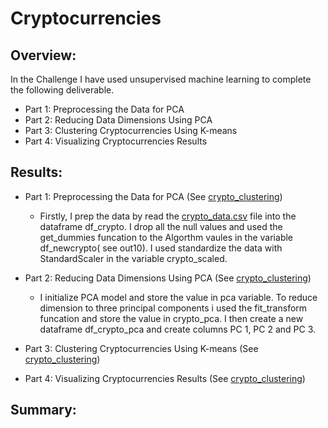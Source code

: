 # Cryptocurrencies
## Overview:
In the Challenge I have used unsupervised machine learning to complete the following deliverable.
-	Part 1: Preprocessing the Data for PCA
-	Part 2: Reducing Data Dimensions Using PCA
-	Part 3: Clustering Cryptocurrencies Using K-means
-	Part 4: Visualizing Cryptocurrencies Results

## Results:
-	Part 1: Preprocessing the Data for PCA (See [crypto_clustering](https://github.com/JaredTMurray/Cryptocurrencies/blob/main/crypto_clustering.ipynb))
      - Firstly, I prep the data by read the [crypto_data.csv](https://github.com/JaredTMurray/Cryptocurrencies/blob/main/crypto_data.csv) file into the dataframe df_crypto. I drop all the null values and used the get_dummies funcation to the Algorthm vaules in the variable df_newcrypto( see out10). I used standardize the data with StandardScaler in the variable crypto_scaled.

-	Part 2: Reducing Data Dimensions Using PCA (See [crypto_clustering](https://github.com/JaredTMurray/Cryptocurrencies/blob/main/crypto_clustering.ipynb))
      - I initialize PCA model and store the value in pca variable. To reduce dimension to three principal components i used the fit_transform funcation and store the value in crypto_pca. I then create a new dataframe df_crypto_pca and create columns PC 1, PC 2 and PC 3.
-	Part 3: Clustering Cryptocurrencies Using K-means (See [crypto_clustering](https://github.com/JaredTMurray/Cryptocurrencies/blob/main/crypto_clustering.ipynb))

-	Part 4: Visualizing Cryptocurrencies Results (See [crypto_clustering](https://github.com/JaredTMurray/Cryptocurrencies/blob/main/crypto_clustering.ipynb))

## Summary:
